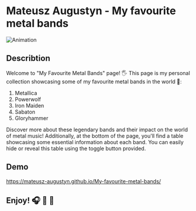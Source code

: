 # Mateusz Augustyn - My favourite metal bands



![Animation](https://github.com/Mateusz-Augustyn/My-favourite-metal-bands/assets/167013296/bbc14e4c-68d1-44e2-bd48-865b404b38ce)

## Describtion

Welcome to "My Favourite Metal Bands" page! :raised_hand_with_fingers_splayed: This page is my personal collection showcasing some of my favourite metal bands in the world :metal::

1. Metallica
2. Powerwolf
3. Iron Maiden
4. Sabaton
5. Gloryhammer

Discover more about these legendary bands and their impact on the world of metal music!
Additionally, at the bottom of the page, you'll find a table showcasing some essential information about each band. You can easily hide or reveal this table using the toggle button provided.

## Demo
https://mateusz-augustyn.github.io/My-favourite-metal-bands/

## Enjoy! :headphones: :guitar: :drum:  

